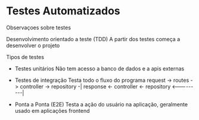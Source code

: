 # Testes Automatizados

Observaçoes sobre testes

Desenvolvimento orientado a teste (TDD)
A partir dos testes começa a desenvolver o projeto

Tipos de testes

- Testes unitários
  Não tem acesso a banco de dados e a apis externas

- Testes de integração
  Testa todo o fluxo do programa
  request -> routes -> controller -> repository -|
  response <- controller <- repository <---------|

- Ponta a Ponta (E2E)
  Testa a ação do usuário na aplicação, geralmente usado em aplicações frontend
